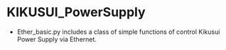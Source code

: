 # KIKUSUI_PowerSupply

- Ether_basic.py includes a class of simple functions of control Kikusui Power Supply via Ethernet.
